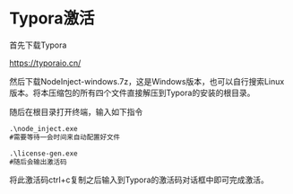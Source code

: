 # Typora激活

首先下载Typora

https://typoraio.cn/

然后下载NodeInject-windows.7z，这是Windows版本，也可以自行搜索Linux版本。将本压缩包的所有四个文件直接解压到Typora的安装的根目录。

随后在根目录打开终端，输入如下指令

```cmd
.\node_inject.exe
#需要等待一会时间来自动配置好文件

.\license-gen.exe
#随后会输出激活码
```

将此激活码ctrl+c复制之后输入到Typora的激活码对话框中即可完成激活。